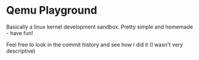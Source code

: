 # Qemu Playground

Basically a linux kernel development sandbox.
Pretty simple and homemade - have fun!

Feel free to look in the commit history and see how i did it (I wasn't very descriptive)

